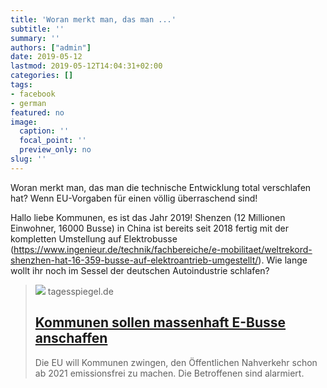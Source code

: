 ```yaml
---
title: 'Woran merkt man, das man ...'
subtitle: ''
summary: ''
authors: ["admin"]
date: 2019-05-12
lastmod: 2019-05-12T14:04:31+02:00
categories: []
tags:
- facebook
- german
featured: no
image:
  caption: ''
  focal_point: ''
  preview_only: no
slug: ''
---
```

Woran merkt man, das man die technische Entwicklung total verschlafen hat? Wenn EU-Vorgaben für einen völlig überraschend sind! 

Hallo liebe Kommunen, es ist das Jahr 2019!  Shenzen (12 Millionen Einwohner, 16000 Busse) in China ist bereits seit 2018 fertig mit der kompletten Umstellung auf Elektrobusse (https://www.ingenieur.de/technik/fachbereiche/e-mobilitaet/weltrekord-shenzhen-hat-16-359-busse-auf-elektroantrieb-umgestellt/). Wie lange wollt ihr noch im Sessel der deutschen Autoindustrie schlafen?
> [![](https://www.tagesspiegel.de/images/heprodimagesfotos84120190418ebus_291_1_20190417144357325-jpg/24232758/2-format530.jpg)](https://www.tagesspiegel.de/wirtschaft/eu-vorgabe-sorgt-fuer-aerger-kommunen-sollen-massenhaft-e-busse-anschaffen/24232728.html)
> tagesspiegel.de
> ## [Kommunen sollen massenhaft E-Busse anschaffen](https://www.tagesspiegel.de/wirtschaft/eu-vorgabe-sorgt-fuer-aerger-kommunen-sollen-massenhaft-e-busse-anschaffen/24232728.html)
>
>Die EU will Kommunen zwingen, den Öffentlichen Nahverkehr schon ab 2021 emissionsfrei zu machen. Die Betroffenen sind alarmiert.


